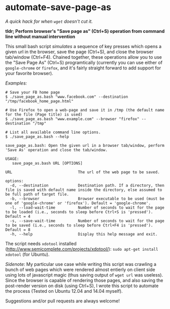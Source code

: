 automate-save-page-as
=====================

*A quick hack for when `wget` doesn't cut it.*

**tldr; Perform browser's "Save page as" (Ctrl+S) operation from command line without manual intervention**

This small bash script *simulates* a sequence of key presses which opens a given url in the browser, save the page (Ctrl+S), and close the browser tab/window (Ctrl+F4). Chained together, these operations allow you to use the "Save Page As" (Ctrl+S) programtically (currently you can use either of `google-chrome` or `firefox`, and it's fairly straight forward to add support for your favorite browser).

*Examples:*
```
# Save your FB home page
$ ./save_page_as.bash "www.facebook.com" --destination "/tmp/facebook_home_page.html"
```
```
# Use Firefox to open a web-page and save it in /tmp (the default name for the file (Page title) is used)
$ ./save_page_as.bash "www.example.com" --browser "firefox" --destination "/tmp"
```
```
# List all available command line options.
$ ./save_page_as.bash --help

save_page_as.bash: Open the given url in a browser tab/window, perform 'Save As' operation and close the tab/window.

USAGE:
   save_page_as.bash URL [OPTIONS]

URL                             The url of the web page to be saved.

options:
  -d, --destination             Destination path. If a directory, then file is saved with default name inside the directory, else assumed to be full path of target file.
  -b, --browser                 Browser executable to be used (must be one of 'google-chrome' or 'firefox'). Default = 'google-chrome'.
  -l, --load-wait-time          Number of seconds to wait for the page to be loaded (i.e., seconds to sleep before Ctrl+S is 'pressed'). Default = 4
  -s, --save-wait-time          Number of seconds to wait for the page to be saved (i.e., seconds to sleep before Ctrl+F4 is 'pressed'). Default = 8
  -h, --help                    Display this help message and exit.

```

The script needs `xdotool` installed (http://www.semicomplete.com/projects/xdotool/): `sudo apt-get install xdotool` (for Ubuntu).

*Sidenote*: My particular use case while writing this script was crawling a bunch of web pages which were rendered almost entierly on client side using lots of javascript magic (thus saving output of `wget url` was useless). Since the browser is capable of rendering those pages, and also saving the post-render version on disk (using Ctrl+S), I wrote this script to automate the process (Tested on Ubuntu 12.04 and 14.04 myself).

Suggestions and/or pull requests are always welcome!
